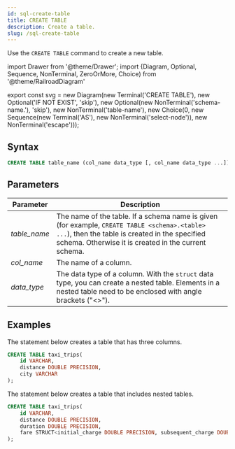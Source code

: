 ```yaml
---
id: sql-create-table
title: CREATE TABLE
description: Create a table.
slug: /sql-create-table
---
```


Use the `CREATE TABLE` command to create a new table.


import Drawer from '@theme/Drawer';
import {Diagram, Optional, Sequence, NonTerminal, ZeroOrMore, Choice) from '@theme/RailroadDiagram'

export const svg = new Diagram(new Terminal('CREATE TABLE'),
  new Optional('IF NOT EXIST', 'skip'),
  new Optional(new NonTerminal('schema-name.'), 'skip'),
  new NonTerminal('table-name'),
  new Choice(0,
    new Sequence(new Terminal('AS'), new NonTerminal('select-node')),
   new NonTerminal('escape')));

<Drawer SVG={svg} />



## Syntax

```sql
CREATE TABLE table_name (col_name data_type [, col_name data_type ...]);
```

## Parameters

| Parameter| Description|
|-----------|-------------|
|*table_name*    |The name of the table. If a schema name is given (for example, `CREATE TABLE <schema>.<table> ...`), then the table is created in the specified schema. Otherwise it is created in the current schema.|
|*col_name*      |The name of a column.|
|*data_type*|The data type of a column. With the `struct` data type, you can create a nested table. Elements in a nested table need to be enclosed with angle brackets ("<\>"). |

## Examples

The statement below creates a table that has three columns.

```sql
CREATE TABLE taxi_trips(
    id VARCHAR,
    distance DOUBLE PRECISION,
    city VARCHAR
);
```

The statement below creates a table that includes nested tables.

```sql
CREATE TABLE taxi_trips(
    id VARCHAR,
    distance DOUBLE PRECISION,
    duration DOUBLE PRECISION,
    fare STRUCT<initial_charge DOUBLE PRECISION, subsequent_charge DOUBLE PRECISION, surcharge DOUBLE PRECISION, tolls DOUBLE PRECISION>
);
```
